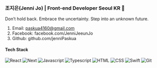 ### 조지은(Jenni Jo) | Front-end Developer   Seoul KR 👋

Don’t hold back. Embrace the uncertainty. Step into an unknown future.

1. Email: paskua4160@gmail.com
2. Facebook: facebook.com/JenniJeeunJo
3. Github: github.com/jenniPaskua

#### Tech Stack 

![React](https://img.shields.io/badge/-React-222222?style=for-the-badge&logo=react)
![Next](https://img.shields.io/badge/next.js-000000?style=for-the-badge&logo=nextdotjs&logoColor=white)
![Javascript](https://img.shields.io/badge/-JavaScript-%23F7DF1C?style=for-the-badge&amp;logo=javascript&amp;logoColor=000000&amp;labelColor=%23F7DF1C&amp;color=%23FFCE5A)
![Typescript](https://img.shields.io/badge/-TypeScript-007ACC?style=for-the-badge&amp;logo=typescript&amp;logoColor=white)
![HTML](https://img.shields.io/badge/-HTML5-F05032?style=for-the-badge&amp;logo=html5&amp;logoColor=ffffff)
![CSS](https://img.shields.io/badge/-CSS3-007ACC?style=for-the-badge&amp;logo=css3)
![Swift](https://img.shields.io/badge/-Swift-46a2f1?style=for-the-badge&logo=swift)
![Git](https://img.shields.io/badge/-Git-F05032?style=for-the-badge&logo=git&logoColor=ffffff)
